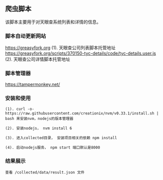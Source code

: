 ## 爬虫脚本
该脚本主要用于对天眼查系统列表和详情的信息。

### 脚本自动更新网站
https://greasyfork.org
    (1). 天眼查公司列表脚本托管地址  https://greasyfork.org/scripts/370150-tyc-details/code/tyc-details.user.js
    (2). 天眼查公司详情脚本托管地址  

### 脚本管理器
https://tampermonkey.net/


### 安装和使用
    (1). curl -o- https://raw.githubusercontent.com/creationix/nvm/v0.33.1/install.sh | bash 来安装nvm，nodejs的版本管理器

    (2). 安装nodejs， nvm install 6

    (3). 进入collected目录， 安装项目相关的依赖 npm install

    (4). 启动nodejs服务， npm start 端口默认是8000

### 结果展示
    查看 /collected/data/result.json 文件
